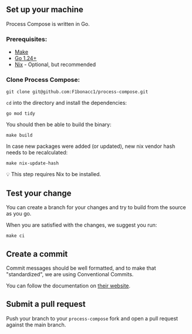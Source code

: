 ## Set up your machine
Process Compose is written in Go.

### Prerequisites:

- [Make](https://www.gnu.org/software/make/)
- [Go 1.24+](https://go.dev/doc/install)
- [Nix](https://nix.dev/install-nix.html) - Optional, but recommended

### Clone Process Compose:

```shell
git clone git@github.com:F1bonacc1/process-compose.git
```

`cd` into the directory and install the dependencies:

```shell
go mod tidy
```

You should then be able to build the binary:

```shell
make build
```

In case new packages were added (or updated), new nix vendor hash needs to be recalculated:

```shell
make nix-update-hash
```

:bulb: This step requires Nix to be installed.

## Test your change

You can create a branch for your changes and try to build from the source as you go.

When you are satisfied with the changes, we suggest you run:

```shell
make ci
```

## Create a commit

Commit messages should be well formatted, and to make that "standardized", we are using Conventional Commits.

You can follow the documentation on [their website](https://www.conventionalcommits.org/).

## Submit a pull request

Push your branch to your `process-compose` fork and open a pull request against the main branch.

